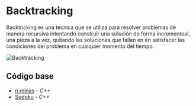 # Backtracking
Backtricking es una tecnica que se utiliza para resolver problemas de manera recursiva intentando construir una solución de forma incrementeal, una pieza a la vez, quitando las soluciones que fallan en en satisfacer las condiciones del problema en cualquier momento del tiempo.

![Backtracking](https://miro.medium.com/max/875/1*Q-DyKa25eozOeMdN5YQONA.png)

## Código base

* [n reinas](https://github.com/NatiBilbao/AlgoritmicaII2022/blob/main/Contenido/Capitulo%202/Backtracking/n_reinas.cpp) - _C++_
* [Sudoku](https://github.com/NatiBilbao/AlgoritmicaII2022/blob/main/Contenido/Capitulo%202/Backtracking/sudoku.cpp) - _C++_
